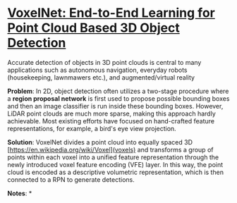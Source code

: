 # [VoxelNet: End-to-End Learning for Point Cloud Based 3D Object Detection](https://arxiv.org/pdf/1711.06396.pdf)

Accurate detection of objects in 3D point clouds is central to many applications such as autonomous navigation, everyday robots (housekeeping, lawnmawers etc.), and augmented/virtual reality

**Problem**: In 2D, object detection often utilizes a two-stage procedure where a **region proposal network** is first used to propose possible bounding boxes and then an image classifier is run inside these bounding boxes. However, LiDAR point clouds are much more sparse, making this approach hardly achievable. Most existing efforts have focused on hand-crafted feature representations, for example, a bird's eye view projection.

**Solution**: VoxelNet divides a point cloud into equally spaced 3D [https://en.wikipedia.org/wiki/Voxel](voxels) and transforms a group of points within each voxel into a unified feature representation through the newly introduced voxel feature encoding (VFE) layer. In this way, the point cloud is encoded as a descriptive volumetric representation, which is then connected to a RPN to generate detections.

**Notes**:
* 

